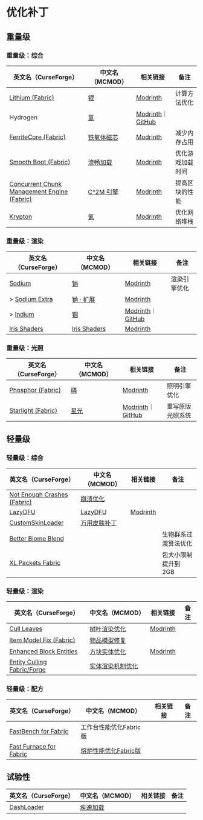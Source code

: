 # 优化补丁

## 重量级

### 重量级：综合

| 英文名（CurseForge）                                                                                    | 中文名（MCMOD）                                    | 相关链接                                                                                                    | 备注             |
| ------------------------------------------------------------------------------------------------------- | -------------------------------------------------- | ----------------------------------------------------------------------------------------------------------- | ---------------- |
| [Lithium (Fabric)](https://www.curseforge.com/minecraft/mc-mods/lithium)                                | [锂](https://www.mcmod.cn/class/2292.html)         | [Modrinth](https://www.modrinth.com/mod/lithium)                                                            | 计算方法优化     |
| Hydrogen                                                                                                | [氢](https://www.mcmod.cn/class/3406.html)         | [Modrinth](https://www.modrinth.com/mod/hydrogen)｜[GitHub](https://github.com/jellysquid3/hydrogen-fabric) |                  |
| [FerriteCore (Fabric)](https://www.curseforge.com/minecraft/mc-mods/ferritecore-fabric)                 | [铁氧体磁芯](https://www.mcmod.cn/class/3888.html) | [Modrinth](https://www.modrinth.com/mod/ferrite-core)                                                       | 减少内存占用     |
| [Smooth Boot (Fabric)](https://www.curseforge.com/minecraft/mc-mods/smooth-boot)                        | [流畅加载](https://www.mcmod.cn/class/3422.html)   | [Modrinth](https://www.modrinth.com/mod/smoothboot-fabric)                                                  | 优化游戏加载时间 |
| [Concurrent Chunk Management Engine (Fabric)](https://www.curseforge.com/minecraft/mc-mods/c2me-fabric) | [C^2M 引擎](https://www.mcmod.cn/class/3511.html)  | [Modrinth](https://www.modrinth.com/mod/c2me-fabric)                                                        | 提高区块的性能   |
| [Krypton](https://www.curseforge.com/minecraft/mc-mods/krypton)                                         | [氪](https://www.mcmod.cn/class/3399.html)         | [Modrinth](https://www.modrinth.com/mod/krypton)                                                            | 优化网络堆栈     |

### 重量级：渲染

| 英文名（CurseForge）                                                        | 中文名（MCMOD）                                      | 相关链接                                                                                     | 备注         |
| --------------------------------------------------------------------------- | ---------------------------------------------------- | -------------------------------------------------------------------------------------------- | ------------ |
| [Sodium](https://www.curseforge.com/minecraft/mc-mods/sodium)               | [钠](https://www.mcmod.cn/class/2785.html)           | [Modrinth](https://www.modrinth.com/mod/sodium)                                              | 渲染引擎优化 |
| > [Sodium Extra](https://www.curseforge.com/minecraft/mc-mods/sodium-extra) | [钠 · 扩展](https://www.mcmod.cn/class/3701.html)    | [Modrinth](https://www.modrinth.com/mod/sodium-extra)                                        |              |
| > [Indium](https://www.curseforge.com/minecraft/mc-mods/indium)             | [铟](https://www.mcmod.cn/class/3413.html)           | [Modrinth](https://www.modrinth.com/mod/indium)｜[GitHub](https://github.com/comp500/Indium) |              |
| [Iris Shaders](https://www.curseforge.com/minecraft/mc-mods/irisshaders)    | [Iris Shaders](https://www.mcmod.cn/class/3697.html) | [Modrinth](https://www.modrinth.com/mod/iris)                                                |              |

### 重量级：光照

| 英文名（CurseForge）                                                         | 中文名（MCMOD）                              | 相关链接                                                                                                          | 备注             |
| ---------------------------------------------------------------------------- | -------------------------------------------- | ----------------------------------------------------------------------------------------------------------------- | ---------------- |
| [Phosphor (Fabric)](https://www.curseforge.com/minecraft/mc-mods/phosphor)   | [磷](https://www.mcmod.cn/class/1766.html)   | [Modrinth](https://www.modrinth.com/mod/phosphor)                                                                 | 照明引擎优化     |
| [Starlight (Fabric)](https://www.curseforge.com/minecraft/mc-mods/starlight) | [星光](https://www.mcmod.cn/class/3303.html) | [Modrinth](https://www.modrinth.com/mod/starlight)｜[GitHub](https://github.com/Spottedleaf/Starlight/tree/forge) | 重写原版光照系统 |

## 轻量级

### 轻量级：综合

| 英文名（CurseForge）                                                                           | 中文名（MCMOD）                                     | 相关链接                                         | 备注                 |
| ---------------------------------------------------------------------------------------------- | --------------------------------------------------- | ------------------------------------------------ | -------------------- |
| [Not Enough Crashes (Fabric)](https://www.curseforge.com/minecraft/mc-mods/not-enough-crashes) | [崩溃优化](https://www.mcmod.cn/class/2441.html)    |                                                  |                      |
| [LazyDFU](https://www.curseforge.com/minecraft/mc-mods/lazydfu)                                | [LazyDFU](https://www.mcmod.cn/class/3407.html)     | [Modrinth](https://www.modrinth.com/mod/lazydfu) |                      |
| [CustomSkinLoader](https://www.curseforge.com/minecraft/mc-mods/customskinloader)              | [万用皮肤补丁](https://www.mcmod.cn/class/883.html) |                                                  |                      |
| [Better Biome Blend](https://www.curseforge.com/minecraft/mc-mods/better-biome-blend)          |                                                     |                                                  | 生物群系过渡算法优化 |
| [XL Packets Fabric](https://www.curseforge.com/minecraft/mc-mods/xl-packets-fabric)            |                                                     |                                                  | 包大小限制提升到 2GB |

### 轻量级：渲染

| 英文名（CurseForge）                                                                            | 中文名（MCMOD）                                          | 相关链接                                             | 备注 |
| ----------------------------------------------------------------------------------------------- | -------------------------------------------------------- | ---------------------------------------------------- | ---- |
| [Cull Leaves](https://www.curseforge.com/minecraft/mc-mods/cull-leaves)                         | [树叶渲染优化](https://www.mcmod.cn/class/4414.html)     | [Modrinth](https://www.modrinth.com/mod/cull-leaves) |      |
| [Item Model Fix (Fabric)](https://www.curseforge.com/minecraft/mc-mods/item-model-fix)          | [物品模型修复](https://www.mcmod.cn/class/3845.html)     |                                                      |      |
| [Enhanced Block Entities](https://www.curseforge.com/minecraft/mc-mods/enhanced-block-entities) | [方块实体优化](https://www.mcmod.cn/class/3632.html)     | [Modrinth](https://www.modrinth.com/mod/ebe)         |      |
| [Entity Culling Fabric/Forge](https://www.curseforge.com/minecraft/mc-mods/entityculling)       | [实体渲染机制优化](https://www.mcmod.cn/class/3629.html) |                                                      |      |

### 轻量级：配方

| 英文名（CurseForge）                                                                            | 中文名（MCMOD）                                              | 相关链接 | 备注 |
| ----------------------------------------------------------------------------------------------- | ------------------------------------------------------------ | -------- | ---- |
| [FastBench for Fabric](https://www.curseforge.com/minecraft/mc-mods/fastbench-for-fabric)       | 工作台性能优化Fabric版                                       |          |      |
| [Fast Furnace for Fabric](https://www.curseforge.com/minecraft/mc-mods/fast-furnace-for-fabric) | [熔炉性能优化Fabric版](https://www.mcmod.cn/class/3079.html) |          |      |

## 试验性

| 英文名（CurseForge）                                                  | 中文名（MCMOD）                                  | 相关链接 | 备注 |
| --------------------------------------------------------------------- | ------------------------------------------------ | -------- | ---- |
| [DashLoader](https://www.curseforge.com/minecraft/mc-mods/dashloader) | [疾速加载](https://www.mcmod.cn/class/3841.html) |          |      |
